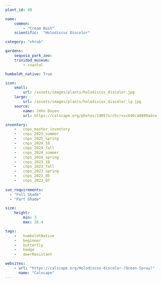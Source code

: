 ```yaml
---
plant_id: 40

name: 
    common: 
        - "Cream Bush"   
    scientific:  "Holodiscus Discolor"  

category: "shrub"

gardens:
    sequoia_park_zoo:
    trinidad_museum:
        - coastal

humboldt_native: True

icon: 
    small: 
        url: /assets/images/plants/holodiscus_discolor.jpg 
    large: 
        url: /assets/images/plants/holodiscus_discolor_lg.jpg 
    source: 
        name: John Doyen 
        url: https://calscape.org/photos/1905?srchcr=sc640ca0889adce 

inventory: 
    -   cnps_master_inventory
    -   cnps_2025_summer
    -   cnps_2025_spring
    -   cnps_2024_10
    -   cnps_2024_fall
    -   cnps_2024_summer
    -   cnps_2024_spring
    -   cnps_2023_10
    -   cnps_2023_fall
    -   cnps_2023_spring
    -   cnps_2023_05 
    -   cnps_2023_07 
    
sun_requirements:
  - "Full Shade"
  - "Part Shade"

size:
    height: 
        min: 3
        max: 16.4

tags:  
    -   humboldtNative
    -   beginner
    -   butterfly
    -   hedge
    -   deerResistant

websites: 
    - url: "https://calscape.org/Holodiscus-discolor-(Ocean-Spray)" 
      name: "Calscape"
---
```


